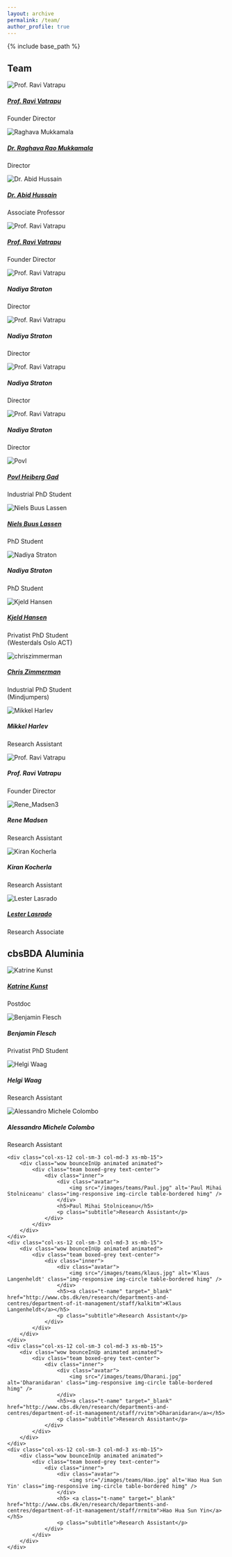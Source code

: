 ```yaml
---
layout: archive
permalink: /team/
author_profile: true
---
```


{% include base_path %}



<section id="team" class="home-section parallax-window1">
  <div class="heading-about">
  <div class="container  w-100 p-0 m-0">
    <div class="row">
      <div class="col-lg-8 col-lg-offset-2 m-0">
        <div class="wow bounceInDown m-0" data-wow-delay="0.4s">
            <div class="section-heading">
              <h2 class="text-left">Team</h2>
            </div>
          </div>
        </div>
      </div>
    </div>
  </div>
<div class="row mb-15 xs-mb-0 mt-5">
    <div class="col-xs-12 col-sm-3 col-md-3 xs-mb-15">
        <div class="wow bounceInUp animated animated">
            <div class="team boxed-grey text-center">
                <div class="inner">
                    <div class="avatar">
                        <img src="/images/teams/bm0108_nr3_ravi_vatrapu_5405.jpg" alt='Prof. Ravi Vatrapu' class="img-responsive img-circle table-bordered himg" />
                    </div>
                    <h5><a class="t-name" target="_blank" href="http://www.cbs.dk/en/research/departments-and-centres/department-of-it-management/staff/rvitm">Prof. Ravi Vatrapu</a></h5>
                    <p class="subtitle">Founder Director</p>
                </div>
            </div>
        </div>
    </div>
    <div class="col-xs-12 col-sm-3 col-md-3 xs-mb-15">
        <div class="wow bounceInUp animated animated">
            <div class="team boxed-grey text-center">
                <div class="inner">
                    <div class="avatar">
                        <img src="/images/teams/raghava1.jpg" alt='Raghava Mukkamala' class="img-responsive img-circle table-bordered himg" />
                    </div>
                    <h5><a class="t-name" target="_blank" href="http://www.cbs.dk/en/research/departments-and-centres/department-of-it-management/staff/rrmitm">Dr. Raghava Rao Mukkamala</a></h5>
                    <p class="subtitle">Director</p>
                </div>
            </div>
        </div>
    </div>
    <div class="col-xs-12 col-sm-3 col-md-3 xs-mb-15">
        <div class="wow bounceInUp animated animated">
            <div class="team boxed-grey text-center">
                <div class="inner">
                    <div class="avatar">
                        <img src="/images/teams/abid_hussain_cropped_322.jpg" alt='Dr. Abid Hussain' class="img-responsive img-circle table-bordered himg" />
                    </div>
                    <h5><a class="t-name" target="_blank" href="http://www.cbs.dk/en/research/departments-and-centres/department-of-it-management/staff/ahitm">Dr. Abid Hussain</a></h5>
                    <p class="subtitle">Associate Professor</p>
                </div>
            </div>
        </div>
    </div>
    <div class="col-xs-12 col-sm-3 col-md-3 xs-mb-15">
        <div class="wow bounceInUp animated animated">
            <div class="team boxed-grey text-center">
                <div class="inner">
                    <div class="avatar">
                        <img src="/images/teams/bm0108_nr3_ravi_vatrapu_5405.jpg" alt='Prof. Ravi Vatrapu' class="img-responsive img-circle table-bordered himg" />
                    </div>
                    <h5><a class="t-name" target="_blank" href="http://www.cbs.dk/en/research/departments-and-centres/department-of-it-management/staff/rvitm">Prof. Ravi Vatrapu</a></h5>
                    <p class="subtitle">Founder Director</p>
                </div>
            </div>
        </div>
    </div>
</div>
<div class="row mb-15 xs-mb-0">
    <div class="col-xs-12 col-sm-3 col-md-3 xs-mb-15">
        <div class="wow bounceInUp animated animated">
            <div class="team boxed-grey text-center">
                <div class="inner">
                    <div class="avatar">
                        <img src="/images/teams/bm0108_nr3_ravi_vatrapu_5405.jpg" alt='Prof. Ravi Vatrapu' class="img-responsive img-circle table-bordered himg" />
                    </div>
                    <h5>Nadiya Straton</h5>
                    <p class="subtitle">Director</p>
                </div>
            </div>
        </div>
    </div>
    <div class="col-xs-12 col-sm-3 col-md-3 xs-mb-15">
        <div class="wow bounceInUp animated animated">
            <div class="team boxed-grey text-center">
                <div class="inner">
                    <div class="avatar">
                        <img src="/images/teams/bm0108_nr3_ravi_vatrapu_5405.jpg" alt='Prof. Ravi Vatrapu' class="img-responsive img-circle table-bordered himg" />
                    </div>
                    <h5>Nadiya Straton</h5>
                    <p class="subtitle">Director</p>
                </div>
            </div>
        </div>
    </div>
    <div class="col-xs-12 col-sm-3 col-md-3 xs-mb-15">
        <div class="wow bounceInUp animated animated">
            <div class="team boxed-grey text-center">
                <div class="inner">
                    <div class="avatar">
                        <img src="/images/teams/bm0108_nr3_ravi_vatrapu_5405.jpg" alt='Prof. Ravi Vatrapu' class="img-responsive img-circle table-bordered himg" />
                    </div>
                    <h5><a class="t-name" target="_blank" >Nadiya Straton</a></h5>
                    <p class="subtitle">Director</p>
                </div>
            </div>
        </div>
    </div>
    <div class="col-xs-12 col-sm-3 col-md-3 xs-mb-15">
        <div class="wow bounceInUp animated animated">
            <div class="team boxed-grey text-center">
                <div class="inner">
                    <div class="avatar">
                        <img src="/images/teams/bm0108_nr3_ravi_vatrapu_5405.jpg" alt='Prof. Ravi Vatrapu' class="img-responsive img-circle table-bordered himg" />
                    </div>
                    <h5><a class="t-name" target="_blank" >Nadiya Straton</a></h5>
                    <p class="subtitle">Director</p>
                </div>
            </div>
        </div>
    </div>
</div>

<div class="row mb-15 xs-mb-0">
    <div class="col-xs-12 col-sm-3 col-md-3 xs-mb-15">
        <div class="wow bounceInUp animated animated">
            <div class="team boxed-grey text-center">
                <div class="inner">
                    <div class="avatar">
                        <img src="/images/teams/Povl.jpg" alt='Povl' class="img-responsive img-circle table-bordered himg" />
                    </div>
                    <h5><a class="t-name" target="_blank"  href="http://gametools.squarespace.com/">Povl Heiberg Gad</a></h5>
                    <p class="subtitle">Industrial PhD Student</p>
                </div>
            </div>
        </div>
    </div>
    <div class="col-xs-12 col-sm-3 col-md-3 xs-mb-15">
        <div class="wow bounceInUp animated animated">
            <div class="team boxed-grey text-center">
                <div class="inner">
                    <div class="avatar">
                        <img src="/images/teams/niels.jpeg" alt='Niels Buus Lassen' class="img-responsive img-circle table-bordered himg" />
                    </div>
                    <h5><a class="t-name" target="_blank" href="https://scholar.google.com/citations?user=zC39DhsAAAAJ&hl=en">Niels Buus Lassen</a></h5>
                    <p class="subtitle">PhD Student</p>
                </div>
            </div>
        </div>
    </div>
    <div class="col-xs-12 col-sm-3 col-md-3 xs-mb-15">
        <div class="wow bounceInUp animated animated">
            <div class="team boxed-grey text-center">
                <div class="inner">
                    <div class="avatar">
                        <img src="/images/teams/Nadia.jpg" alt='Nadiya Straton' class="img-responsive img-circle table-bordered himg" />
                    </div>
                    <h5><a class="t-name" target="_blank" >Nadiya Straton</a></h5>
                    <p class="subtitle">PhD Student</p>
                </div>
            </div>
        </div>
    </div>
    <div class="col-xs-12 col-sm-3 col-md-3 xs-mb-15">
        <div class="wow bounceInUp animated animated">
            <div class="team boxed-grey text-center">
                <div class="inner">
                    <div class="avatar">
                        <img src="/images/teams/kjeld.jpg" alt='Kjeld Hansen' class="img-responsive img-circle table-bordered himg" />
                    </div>
                    <h5><a class="t-name" target="_blank" href="https://www.researchgate.net/profile/Kjeld_Hansen">Kjeld Hansen</a></h5>
                    <p class="subtitle">Privatist PhD Student<br>(Westerdals Oslo ACT)</p>
                </div>
            </div>
        </div>
    </div>
</div>

<div class="row mb-15 xs-mb-0">
    <div class="col-xs-12 col-sm-3 col-md-3 xs-mb-15">
        <div class="wow bounceInUp animated animated">
            <div class="team boxed-grey text-center">
                <div class="inner">
                    <div class="avatar">
                        <img src="/images/teams/chriszimmerman.jpg" alt='chriszimmerman' class="img-responsive img-circle table-bordered himg" />
                    </div>
                    <h5><a class="t-name" target="_blank"  href="http://www.cbs.dk/en/research/departments-and-centres/department-of-it-management/staff/czitm">Chris Zimmerman</a></h5>
                    <p class="subtitle">Industrial PhD Student<br />(Mindjumpers)</p>
                </div>
            </div>
        </div>
    </div>
    <div class="col-xs-12 col-sm-3 col-md-3 xs-mb-15">
        <div class="wow bounceInUp animated animated">
            <div class="team boxed-grey text-center">
                <div class="inner">
                    <div class="avatar">
                        <img src="/images/teams/Mikkel.jpg" alt='Mikkel Harlev' class="img-responsive img-circle table-bordered himg" />
                    </div>
                    <h5>Mikkel Harlev</h5>
                    <p class="subtitle">Research Assistant</p>
                </div>
            </div>
        </div>
    </div>
    <div class="col-xs-12 col-sm-3 col-md-3 xs-mb-15">
        <div class="wow bounceInUp animated animated">
            <div class="team boxed-grey text-center">
              <div class="inner">
                  <div class="avatar">
                      <img src="/images/teams/bm0108_nr3_ravi_vatrapu_5405.jpg" alt='Prof. Ravi Vatrapu' class="img-responsive img-circle table-bordered himg" />
                  </div>
                  <h5>Prof. Ravi Vatrapu</h5>
                  <p class="subtitle">Founder Director</p>
              </div>
            </div>
        </div>
    </div>
    <div class="col-xs-12 col-sm-3 col-md-3 xs-mb-15">
        <div class="wow bounceInUp animated animated">
            <div class="team boxed-grey text-center">
                <div class="inner">
                    <div class="avatar">
                        <img src="/images/teams/Rene_Madsen3.png" alt='Rene_Madsen3' class="img-responsive img-circle table-bordered himg" />
                    </div>
                    <h5>Rene Madsen</h5>
                    <p class="subtitle">Research Assistant</p>
                </div>
            </div>
        </div>
    </div>
</div>

<div class="row mb-15 xs-mb-0">
    <div class="col-xs-12 col-sm-3 col-md-3 xs-mb-15">
        <div class="wow bounceInUp animated animated">
            <div class="team boxed-grey text-center">
                <div class="inner">
                    <div class="avatar">
                        <img src="/images/teams/kiran-1.jpg" alt='Kiran Kocherla' class="img-responsive img-circle table-bordered himg" />
                    </div>
                    <h5>Kiran Kocherla</h5>
                    <p class="subtitle">Research Assistant</p>
                </div>
            </div>
        </div>
    </div>
    <div class="col-xs-12 col-sm-3 col-md-3 xs-mb-15">
        <div class="wow bounceInUp animated animated">
            <div class="team boxed-grey text-center">
                <div class="inner">
                    <div class="avatar">
                        <img src="/images/teams/laster.jpg" alt='Lester Lasrado' class="img-responsive img-circle table-bordered himg" />
                    </div>
                    <h5><a class="t-name" target="_blank"  href="http://www.cbs.dk/en/research/departments-and-centres/department-of-it-management/staff/lalitm">Lester Lasrado</a></h5>
                    <p class="subtitle">Research Associate</p>
                </div>
            </div>
        </div>
    </div>
</div>
<div class="heading-about">
  <div class="container  w-100 p-0 m-0">
    <div class="row">
      <div class="col-lg-8 col-lg-offset-2 m-0">
        <div class="wow bounceInDown m-0" data-wow-delay="0.4s">
          <div class="section-heading">
            <h2 class="text-left mt-15">cbsBDA Aluminia</h2>
          </div>
        </div>
      </div>
    </div>
  </div>
</div>

  <div class="row mb-15 xs-mb-0 mt-5">
    <div class="col-xs-12 col-sm-3 col-md-3 xs-mb-15">
        <div class="wow bounceInUp animated animated">
            <div class="team boxed-grey text-center">
                <div class="inner">
                    <div class="avatar">
                        <img src="/images/teams/katrine_kunst_0.jpg" alt='Katrine Kunst' class="img-responsive img-circle table-bordered himg" />
                    </div>
                    <h5><a class="t-name" target="_blank" href="http://www.cbs.dk/en/research/departments-and-centres/department-of-it-management/staff/kalkitm">Katrine Kunst</a></h5>
                    <p class="subtitle">Postdoc</p>
                </div>
            </div>
        </div>
    </div>
    <div class="col-xs-12 col-sm-3 col-md-3 xs-mb-15">
        <div class="wow bounceInUp animated animated">
            <div class="team boxed-grey text-center">
                <div class="inner">
                    <div class="avatar">
                        <img src="/images/teams/Benjamin-Flesch.jpg" alt='Benjamin Flesch' class="img-responsive img-circle table-bordered himg" />
                    </div>
                    <h5>Benjamin Flesch</h5>
                    <p class="subtitle">Privatist PhD Student</p>
                </div>
            </div>
        </div>
    </div>
    <div class="col-xs-12 col-sm-3 col-md-3 xs-mb-15">
        <div class="wow bounceInUp animated animated">
            <div class="team boxed-grey text-center">
                <div class="inner">
                    <div class="avatar">
                        <img src="/images/teams/HelgiWaag.jpg" alt='Helgi Waag' class="img-responsive img-circle table-bordered himg" />
                    </div>
                    <h5>Helgi Waag</h5>
                    <p class="subtitle">Research Assistant</p>
                </div>
            </div>
        </div>
    </div>
    <div class="col-xs-12 col-sm-3 col-md-3 xs-mb-15">
        <div class="wow bounceInUp animated animated">
            <div class="team boxed-grey text-center">
                <div class="inner">
                    <div class="avatar">
                        <img src="/images/teams/Michele.jpg" alt='Alessandro Michele Colombo' class="img-responsive img-circle table-bordered himg" />
                    </div>
                    <h5>Alessandro Michele Colombo</h5>
                    <p class="subtitle">Research Assistant</p>
                </div>
            </div>
        </div>
    </div>
</div>


<div class="row mb-15 xs-mb-0">

    <div class="col-xs-12 col-sm-3 col-md-3 xs-mb-15">
        <div class="wow bounceInUp animated animated">
            <div class="team boxed-grey text-center">
                <div class="inner">
                    <div class="avatar">
                        <img src="/images/teams/Paul.jpg" alt='Paul Mihai Stolniceanu' class="img-responsive img-circle table-bordered himg" />
                    </div>
                    <h5>Paul Mihai Stolniceanu</h5>
                    <p class="subtitle">Research Assistant</p>
                </div>
            </div>
        </div>
    </div>
    <div class="col-xs-12 col-sm-3 col-md-3 xs-mb-15">
        <div class="wow bounceInUp animated animated">
            <div class="team boxed-grey text-center">
                <div class="inner">
                    <div class="avatar">
                        <img src="/images/teams/klaus.jpg" alt='Klaus Langenheldt' class="img-responsive img-circle table-bordered himg" />
                    </div>
                    <h5><a class="t-name" target="_blank" href="http://www.cbs.dk/en/research/departments-and-centres/department-of-it-management/staff/kalkitm">Klaus Langenheldt</a></h5>
                    <p class="subtitle">Research Assistant</p>
                </div>
            </div>
        </div>
    </div>
    <div class="col-xs-12 col-sm-3 col-md-3 xs-mb-15">
        <div class="wow bounceInUp animated animated">
            <div class="team boxed-grey text-center">
                <div class="inner">
                    <div class="avatar">
                        <img src="/images/teams/Dharani.jpg" alt='Dharanidaran' class="img-responsive img-circle table-bordered himg" />
                    </div>
                    <h5><a class="t-name" target="_blank" href="http://www.cbs.dk/en/research/departments-and-centres/department-of-it-management/staff/rvitm">Dharanidaran</a></h5>
                    <p class="subtitle">Research Assistant</p>
                </div>
            </div>
        </div>
    </div>
    <div class="col-xs-12 col-sm-3 col-md-3 xs-mb-15">
        <div class="wow bounceInUp animated animated">
            <div class="team boxed-grey text-center">
                <div class="inner">
                    <div class="avatar">
                        <img src="/images/teams/Hao.jpg" alt='Hao Hua Sun Yin' class="img-responsive img-circle table-bordered himg" />
                    </div>
                    <h5> <a class="t-name" target="_blank" href="http://www.cbs.dk/en/research/departments-and-centres/department-of-it-management/staff/rrmitm">Hao Hua Sun Yin</a></h5>
                    <p class="subtitle">Research Assistant</p>
                </div>
            </div>
        </div>
    </div>
</div>
</section>
